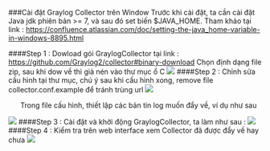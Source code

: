 ###Cài đặt Graylog Collector trên Window 
Trước khi cài đặt, ta cần cài đặt Java jdk phiên bản >= 7, và sau đó set biến $JAVA_HOME. Tham khảo tại link :
https://confluence.atlassian.com/doc/setting-the-java_home-variable-in-windows-8895.html

####Step 1 : Dowload gói GraylogCollector tại link : https://github.com/Graylog2/collector#binary-download
Chọn định dạng file zip, sau khi dow về thì giả nén vào thư mục ổ C 
<img src="http://i.imgur.com/qBQD2tD.png">
####Step 2 : Chỉnh sửa cấu hình tại thư mục, chú ý sau khi cấu hình xong, remove file collector.conf.example để tránh trùng url
<img src="http://i.imgur.com/kFlrsuD.png">
<ul>Trong file cấu hình, thiết lập các bản tin log muốn đẩy về, ví dụ như sau</ul>
<img src="http://i.imgur.com/CNCYbjp.png">
####Step 3 : Cài đặt và khởi động GraylogCollector, ta làm như sau :
<img src="http://i.imgur.com/8e677qU.png">
####Step 4 : Kiểm tra trên web interface xem Collector đã được đẩy về hay chưa 
<img src="http://i.imgur.com/z8cVf4L.png">
